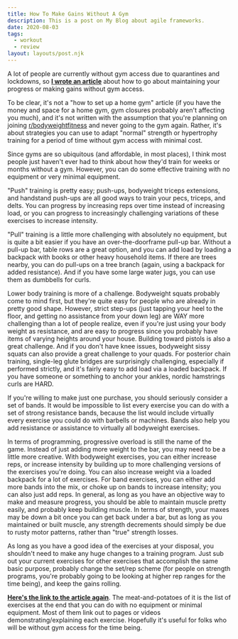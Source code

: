 ```yaml
---
title: How To Make Gains Without A Gym
description: This is a post on My Blog about agile frameworks.
date: 2020-08-03
tags:
  - workout
  - review
layout: layouts/post.njk
---
```



A lot of people are currently without gym access due to quarantines and lockdowns, so [**I wrote an article**](https://www.strongerbyscience.com/no-gym/) about how to go about maintaining your progress or making gains without gym access.

To be clear, it's not a "how to set up a home gym" article (if you have the money and space for a home gym, gym closures probably aren't affecting you much), and it's not written with the assumption that you're planning on joining [r/bodyweightfitness](https://www.reddit.com/r/bodyweightfitness/) and never going to the gym again.  Rather, it's about strategies you can use to adapt "normal" strength or hypertrophy training for a period of time without gym access with minimal cost.

Since gyms are so ubiquitous (and affordable, in most places), I think most people just haven't ever had to think about how they'd train for weeks or months without a gym.  However, you can do some effective training with no equipment or very minimal equipment.

"Push" training is pretty easy; push-ups, bodyweight triceps extensions, and handstand push-ups are all good ways to train your pecs, triceps, and delts.  You can progress by increasing reps over time instead of increasing load, or you can progress to increasingly challenging variations of these exercises to increase intensity.

"Pull" training is a little more challenging with absolutely no equipment, but is quite a bit easier if you have an over-the-doorframe pull-up bar.  Without a pull-up bar, table rows are a great option, and you can add load by loading a backpack with books or other heavy household items.  If there are trees nearby, you can do pull-ups on a tree branch (again, using a backpack for added resistance).  And if you have some large water jugs, you can use them as dumbbells for curls.

Lower body training is more of a challenge.  Bodyweight squats probably come to mind first, but they're quite easy for people who are already in pretty good shape.  However, strict step-ups (just tapping your heel to the floor, and getting no assistance from your down leg) are WAY more challenging than a lot of people realize, even if you're just using your body weight as resistance, and are easy to progress since you probably have items of varying heights around your house.  Building toward pistols is also a great challenge.  And if you don't have knee issues, bodyweight sissy squats can also provide a great challenge to your quads.  For posterior chain training, single-leg glute bridges are surprisingly challenging, especially if performed strictly, and it's fairly easy to add load via a loaded backpack.  If you have someone or something to anchor your ankles, nordic hamstrings curls are HARD.

If you're willing to make just one purchase, you should seriously consider a set of bands.  It would be impossible to list every exercise you can do with a set of strong resistance bands, because the list would include virtually every exercise you could do with barbells or machines.  Bands also help you add resistance or assistance to virtually all bodyweight exercises.

In terms of programming, progressive overload is still the name of the game.  Instead of just adding more weight to the bar, you may need to be a little more creative.  With bodyweight exercises, you can either increase reps, or increase intensity by building up to more challenging versions of the exercises you're doing.  You can also increase weight via a loaded backpack for a lot of exercises.  For band exercises, you can either add more bands into the mix, or choke up on bands to increase intensity; you can also just add reps.  In general, as long as you have an objective way to make and measure progress, you should be able to maintain muscle pretty easily, and probably keep building muscle.  In terms of strength, your maxes may be down a bit once you can get back under a bar, but as long as you maintained or built muscle, any strength decrements should simply be due to rusty motor patterns, rather than "true" strength losses.

As long as you have a good idea of the exercises at your disposal, you shouldn't need to make any huge changes to a training program.  Just sub out your current exercises for other exercises that accomplish the same basic purpose, probably change the set/rep scheme (for people on strength programs, you're probably going to be looking at higher rep ranges for the time being), and keep the gains rolling.

[**Here's the link to the article again**](https://www.strongerbyscience.com/no-gym/).  The meat-and-potatoes of it is the list of exercises at the end that you can do with no equipment or minimal equipment.  Most of them link out to pages or videos demonstrating/explaining each exercise.  Hopefully it's useful for folks who will be without gym access for the time being.